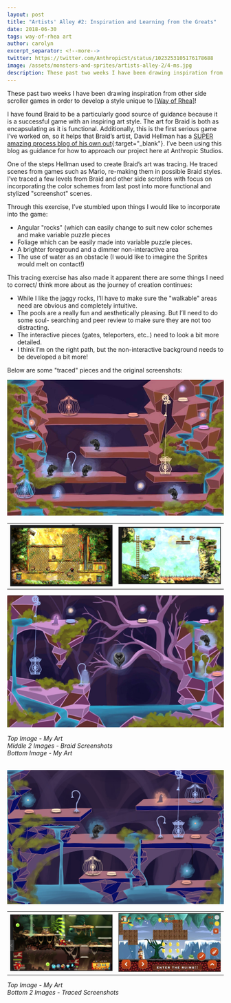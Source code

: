 ```yaml
---
layout: post
title: "Artists' Alley #2: Inspiration and Learning from the Greats"
date: 2018-06-30
tags: way-of-rhea art
author: carolyn
excerpt_separator: <!--more-->
twitter: https://twitter.com/AnthropicSt/status/1023253105176178688
image: /assets/monsters-and-sprites/artists-alley-2/4-ms.jpg
description: These past two weeks I have been drawing inspiration from other side scroller games in order to develop a style unique to Way of Rhea! 
---
```


These past two weeks I have been drawing inspiration from other side scroller games in order to develop a style unique to [[Way of Rhea]](/way-of-rhea)! 

I have found Braid to be a particularly good source of guidance because it is a successful game with an inspiring art style. The art for Braid is both as encapsulating as it is functional. Additionally, this is the first serious game I’ve worked on, so it helps that Braid’s artist, David Hellman has a [SUPER amazing process blog of his own out](http://www.davidhellman.net/blog/the-art-of-braid-index){:target="_blank"}. I’ve been using this blog as guidance for how to approach our project here at Anthropic Studios. 

One of the steps Hellman used to create Braid’s art was tracing. He traced scenes from games such as Mario, re-making them in possible Braid styles. I’ve traced a few levels from Braid and other side scrollers with focus on incorporating the color schemes from last post into more functional and stylized "screenshot" scenes. 

Through this exercise, I’ve stumbled upon things I would like to incorporate into the game:

- Angular "rocks" (which can easily change to suit new color schemes and make variable puzzle pieces
- Foliage which can be easily made into variable puzzle pieces. 
- A brighter foreground and a dimmer non-interactive area
- The use of water as an obstacle (I would like to imagine the Sprites would melt on contact!)

This tracing exercise has also made it apparent there are some things I need to correct/ think more about as the journey of creation continues:

- While I like the jaggy rocks, I’ll have to make sure the "walkable" areas need are obvious and completely intuitive.
- The pools are a really fun and aesthetically pleasing. But I’ll need to do some soul- searching and peer review to make sure they are not too distracting. 
- The interactive pieces (gates, teleporters, etc..) need to look a bit more detailed.
- I think I’m on the right path, but the non-interactive background needs to be developed a bit more!

Below are some "traced" pieces and the original screenshots:

<a href="/assets/monsters-and-sprites/artists-alley-2/1-ms.jpg"><img src="/assets/monsters-and-sprites/artists-alley-2/1-ms.jpg" alt="traced screenshot"/></a>
<table>
    <tr>
        <th>
            <a href="/assets/monsters-and-sprites/artists-alley-2/2-braid.png"><img src="/assets/monsters-and-sprites/artists-alley-2/2-braid.png" alt="original braid screenshot 1"/></a>
        </th>
        <th>
            <a href="/assets/monsters-and-sprites/artists-alley-2/3-braid.png"><img src="/assets/monsters-and-sprites/artists-alley-2/3-braid.png" alt="original braid screenshot 2"/></a>
        </th>
    </tr>
</table>
<a href="/assets/monsters-and-sprites/artists-alley-2/4-ms.jpg"><img src="/assets/monsters-and-sprites/artists-alley-2/4-ms.jpg" alt="traced screenshot"/></a>

*Top Image - My Art*<br>
*Middle 2 Images - Braid Screenshots*<br>
*Bottom Image - My Art*<br>
<br>

<a href="/assets/monsters-and-sprites/artists-alley-2/5-ms.jpg"><img src="/assets/monsters-and-sprites/artists-alley-2/5-ms.jpg" alt="traced screenshot"/></a>
<table>
    <tr>
        <th width="50%">
            <a href="/assets/monsters-and-sprites/artists-alley-2/6-aa.png"><img src="/assets/monsters-and-sprites/artists-alley-2/6-aa.png" alt="orignal screenshot 1"/></a>
        </th>
        <th width="50%">
            <a href="/assets/monsters-and-sprites/artists-alley-2/7-s.png"><img src="/assets/monsters-and-sprites/artists-alley-2/7-s.png" alt="original screenshot 2"/></a>
        </th>
    </tr>
</table>

*Top Image - My Art*<br>
*Bottom 2 Images - Traced Screenshots*<br>
<br>

